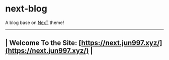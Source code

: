 # next-blog
A blog base on [NexT](https://github.com/theme-next/hexo-theme-next) theme!


-----------------------------------------------------------------------------
| Welcome To the Site: [https://next.jun997.xyz/](https://next.jun997.xyz/) |
-----------------------------------------------------------------------------
